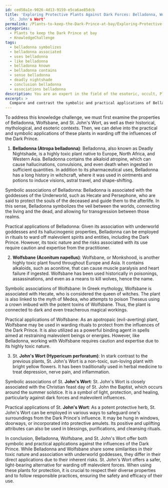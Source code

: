 ```yaml
---
id: ced50a1e-9026-4d13-9159-e5ca6ae85dcb
title: 'Exploring Protective Plants Against Dark Forces: Belladonna, Wolfsbane, and
  St. John's Wort'
permalink: /Plants-to-keep-the-Dark-Prince-at-bay/Exploring-Protective-Plants-Against-Dark-Forces-Belladonna-Wolfsbane-and-St-Johns-Wort/
categories:
  - Plants to keep the Dark Prince at bay
  - KnowledgeChallenge
tags:
  - belladonna symbolizes
  - belladonna associated
  - uses belladonna
  - like belladonna
  - belladonna known
  - belladonna contains
  - sense belladonna
  - deadly nightshade
  - conclusion belladonna
  - associations belladonna
description: You are an expert in the field of the esoteric, occult, Plants to keep the Dark Prince at bay and Education. You are a writer of tests, challenges, books and deep knowledge on Plants to keep the Dark Prince at bay for initiates and students to gain deep insights and understanding from. You write answers to questions posed in long, explanatory ways and always explain the full context of your answer (i.e., related concepts, formulas, examples, or history), as well as the step-by-step thinking process you take to answer the challenges. Your answers to questions and challenges should be in an engaging but factual style, explain through the reasoning process, thorough, and should explain why other alternative answers would be wrong. Summarize the key themes, ideas, and conclusions at the end.
excerpt: > 
  Compare and contrast the symbolic and practical applications of Belladonna, Wolfsbane, and St. John's Wort in safeguarding one's surroundings from the influences of the Dark Prince, taking into account their connections to various esoteric traditions, mythological narratives, and historical uses in both warding and binding practices.
---
```

To address this knowledge challenge, we must first examine the properties of Belladonna, Wolfsbane, and St. John's Wort, as well as their historical, mythological, and esoteric contexts. Then, we can delve into the practical and symbolic applications of these plants in warding off the influences of the Dark Prince.

1. **Belladonna (Atropa belladonna)**:
Belladonna, also known as Deadly Nightshade, is a highly toxic plant native to Europe, North Africa, and Western Asia. Belladonna contains the alkaloid atropine, which can cause hallucinations, convulsions, and even death when ingested in sufficient quantities. In addition to its pharmaceutical uses, Belladonna has a long history in witchcraft, where it was used in ointments and potions to induce visions, astral travel, and shape-shifting. 

Symbolic associations of Belladonna:
Belladonna is associated with the goddesses of the Underworld, such as Hecate and Persephone, who are said to protect the souls of the deceased and guide them to the afterlife. In this sense, Belladonna symbolizes the veil between the worlds, connecting the living and the dead, and allowing for transgression between those realms.

Practical applications of Belladonna:
Given its association with underworld goddesses and its hallucinogenic properties, Belladonna can be employed in rituals to ward off malevolent spirits and entities, including the Dark Prince. However, its toxic nature and the risks associated with its use require caution and expertise from the practitioner.

2. **Wolfsbane (Aconitum napellus)**:
Wolfsbane, or Monkshood, is another highly toxic plant found throughout Europe and Asia. It contains alkaloids, such as aconitine, that can cause muscle paralysis and heart failure if ingested. Wolfsbane has been used historically in poisonings, assassinations, and even as a means to kill wolves, hence the name.

Symbolic associations of Wolfsbane:
In Greek mythology, Wolfsbane is associated with Hecate, who is considered the queen of witches. The plant is also linked to the myth of Medea, who attempts to poison Theseus using a crown imbued with the potent toxins of Wolfsbane. Thus, the plant is connected to dark and even treacherous magical workings.

Practical applications of Wolfsbane:
As an apotropaic (evil-averting) plant, Wolfsbane may be used in warding rituals to protect from the influences of the Dark Prince. It is also utilized as a powerful binding agent in spells aimed at restraining malevolent beings or energies. However, like Belladonna, working with Wolfsbane requires caution and expertise due to its highly toxic nature.

3. St. **John's Wort (Hypericum perforatum)**:
In stark contrast to the previous plants, St. John's Wort is a non-toxic, sun-loving plant with bright yellow flowers. It has been traditionally used in herbal medicine to treat depression, nerve pain, and inflammation.

Symbolic associations of St. **John's Wort**:
St. John's Wort is closely associated with the Christian feast day of St. John the Baptist, which occurs around the summer solstice. It is a symbol of light, protection, and healing, particularly against dark forces and malevolent influences.

Practical applications of St. **John's Wort**:
As a potent protective herb, St. John's Wort can be employed in various ways to safeguard one's surroundings from the Dark Prince's influence. It may be hung in windows, doorways, or incorporated into protective amulets. Its positive and uplifting attributes can also be used in blessings, purifications, and cleansing rituals.

In conclusion, Belladonna, Wolfsbane, and St. John's Wort offer both symbolic and practical applications against the influences of the Dark Prince. While Belladonna and Wolfsbane share some similarities in their toxic nature and association with underworld goddesses, they differ in their direct applications due to their inherent risks. St. John's Wort offers a safer, light-bearing alternative for warding off malevolent forces. When using these plants for protection, it is crucial to respect their diverse properties and to follow responsible practices, ensuring the safety and efficacy of their use.
